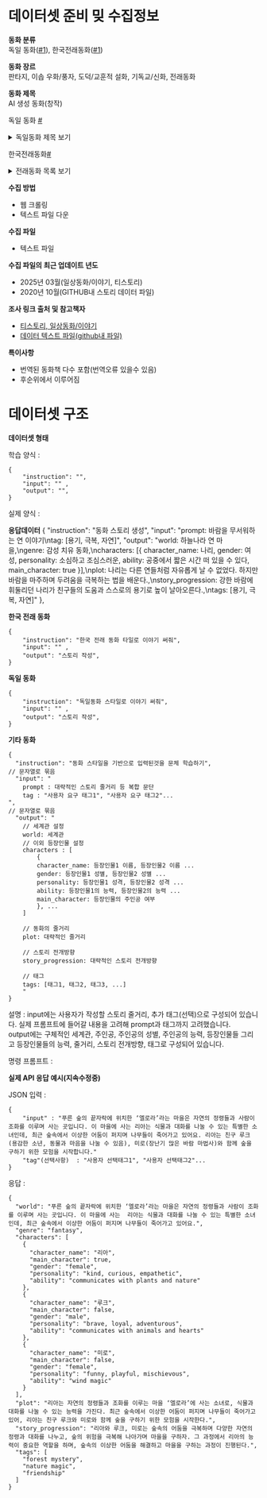 # 데이터셋 준비 밎 수집정보
   
**동화 분류**  
독일 동화([#1](https://github.com/cosine0/kogpt2_tale/blob/main/data/tale.txt)), 한국전래동화([#1](https://redbadastory.tistory.com/category/%EC%9D%BC%EC%83%81/%EB%8F%99%ED%99%94%2C%20%EC%9D%B4%EC%95%BC%EA%B8%B0?page=12))

**동화 장르**  
판타지, 이솝 우화/풍자, 도덕/교훈적 설화, 기독교/신화, 전래동화

**동화 제목**  
AI 생성 동화(창작)  
  
독일 동화 [#](https://github.com/cosine0/kogpt2_tale/blob/main/data/tale.txt)
<details>
  <summary>독일동화 제목 보기</summary>
  
  1. 개구리 왕자
  2. 고양이와 쥐의 파트너십(동반자 관계)   
  3. 성모 마리아의 아이   
  4. 무서움을 배우러 나선 젊은이 이야기   
  5. 늑대와 일곱 마리의 어린 염소들  
  6. 충신 요하네스    
  7. 꽤 괜찮은 흥정  
  8. 경탄할 만한 연주가
  9. 열두 오빠들
  10. 건달들의 무리 
  11. 가엾은 오빠와 사랑스러운 누이 
  12. 라푼첼  
  13. 숲 속의 세 난쟁이  
  14. 실 잣는 세 여인네들   
  15. 헨젤과 그레텔  
  16. 세 장의 뱀 잎   
  17. 백사 (흰 뱀)   
  18. 지푸라기, 숯, 콩
  19. 어부와 아내  
  20. 용감한 꼬마 재봉사  
  21. 신데렐라 
  22. 수수께끼  
  23. 생쥐, 새, 소시지  
  24. 홀레 할머니 (풍요의 여신)  
  25. 일곱 마리의 까마귀   
  26. 빨간 모자  
  27. 브레멘의 동물 음악대  
  28. 노래하는 뼈   
  29. 악마의 황금 머리카락 세 가닥
  30. 이와 벼룩  
  31. 손 없는 소녀  
  32. 똑똑한 한스  
  33. 세 가지 언어   
  34. 똑똑한 엘시 
  35. 천국에 간 재단사
  36. 요술 식탁, 황금 당나귀, 자루 속에 든 몽둥이
  37. 엄지둥이  
  38. 여우 부인의 결혼식 
  39. 꼬마 요정들 
  40. 도둑 신랑  
  41. 코르베스 씨   
  42. 대부님
  43. 트루데 아주머니
  44. 대부가 된 저승사자
  45. 엄지둥이의 여행
  46. 피처의 새   
  47. 노간주나무   
  48. 늙은 개 술탄 
  49. 여섯 마리 백조  
  50. 잠자는 숲속의 미녀 
  51. 새가 주운 아이 
  52. 개똥지빠귀 수염 왕 
  53. 백설 공주  
  54. 배낭과 모자와 뿔피리  
  55. 룸펠슈틸츠헨  
  56. 연인 롤랑  
  57. 황금새  
  58. 개와 참새  
  59. 프레드릭과 캐서린 (프리더와 카터리스헨) 
  60. 두 형제 
  61. 농사꾼 나부랭이(작은 농부)   
  62. 여왕벌  
  63. 세 개의 깃털  
  64. 황금 거위   
  65. 털북숭이 공주   
  66. 토끼의 신부  
  67. 열두 사냥꾼   
  68. 도둑과 도둑 선생   
  69. 요린데와 요링겔  
  70. 세 행운아  
  71. 여섯 사나이의 모험  
  72. 늑대와 사람  
  73. 늑대와 여우   
  74. 여우와 사촌  
  75. 여우와 고양이   
  76. 카네이션 (패랭이꽃)
  77. 영리한 그레텔  
  78. 노인과 손자  
  79. 물의 요정  
  80. 암탉의 죽음  
  81. 웃기는 친구 루스티히 
  82. 노름꾼 헨젤 
  83. 운 좋은 한스
  84. 한스, 결혼하다
  85. 황금 아이들 
  86. 여우와 거위들
  87. 가난뱅이와 부자
  88. 노래하며 팔짝거리는 종달새
  89. 거위치는 소녀(공주)
  90. 어린 거인
  91. 땅속 요정
  92. 황금산의 임금님
  93. 까마귀 
  94. 농부의 영리한 딸 
  95. 늙은 힐데브란트  
  96. 세 마리 작은 새
  97. 생명의 물 
  98. 척척박사 
  99. 유리병 속의 도깨비 
  100. 악마의 숯검댕이 동생  
  101. 곰 가죽 
  102. 굴뚝새와 곰  
  103. 달콤한 오트밀 (맛있는 죽)  
  104. 영리한 사람들
  105. 두꺼비 이야기 
  106. 불쌍한 방앗간 젊은이와 고양이 
  107. 두 나그네   
  108. 고슴도치 한스 
  109. 수의   
  110. 가시덤불 속의 유대인 
  111. 솜씨 좋은 사냥꾼  
  112. 하늘나라에서 가져온 도리깨 
  113. 두 왕의 아이들   
  114. 영리한 꼬마 재단사  
  115. 빛나는 햇빛이 밝혀주리 
  116. 파란 불꽃 (푸른 등잔불)
  117. 고집불통 아이  
  118. 세 군의관  
  119. 일곱 명의 슈바벤 사람
  120. 세 직공  
  121. 겁 없는 왕자 
  122. 당나귀 양배추
  123. 숲 속의 노파
  124. 세 형제 
  125. 악마와 악마의 할머니  
  126. 성실한 페레난트와 불성실한 페레난트
  127. 무쇠 난로 
  128. 게으른 실 잣는 여인 
  129. 재주가 좋은 네 형제 
  130. 한눈이, 두눈이, 세눈이
  131. 예쁜 카트리넬리에와 핍 팝 폴트리  
  132. 여우와 말   
  133. 춤추는 열두 공주 (춤추느라 다 떨어진 구두)  
  134. 여섯 명의 하인 
  135. 하얀 신부와 까만 신부 
  136. 무쇠 한스  
  137. 세 명의 검은 공주  
  138. 크노이스트와 세 아들 
  139. 브라켈에서 온 아가씨 
  140. 종 (하인이나 하녀) 
  141. 어린 양과 작은 물고기
  142. 지멜리 산 
  143. 여행  
  144. 당나귀 왕자  
  145. 은혜를 모르는 아들
  146. 커다란 무  
  147. 젊어진 노인  
  148. 하느님의 동물과 악마의 동물  
  149. 닭장의 홰 
  150. 거지 할머니 
  151. 게으름뱅이 세 아들  
  152. 게으른 열두 하인
  153. 양치기 소년   
  154. 은화가 된 별 
  155. 숨겨놓은 동전  
  156. 신붓감 고르기 
  157. 아마 부스러기 (부지런한 하녀)
  158. 아빠 참새와 새끼 참새 네 마리 
  159. 젖과 꿀이 흐르는 땅에 관한 이야기 
  160. 디트마르쉬의 허풍  
  161. 수수께끼 이야기   
  162. 흰눈이와 빨간 장미  
  163. 영리한 하인  
  164. 유리관
  165. 게으름뱅이 하인츠
  166. 괴물새 그리핀 
  167. 힘센 한스  
  168. 천국에 간 농부
  169. 말라깽이 리제 
  170. 숲 속의 오두막집 
  171. 기쁨도 함께 슬픔도 함께 (동고동락)  
  172. 굴뚝새  
  173. 가자미  
  174. 알락해오라기와 후투티
  175. 부엉이   
  176. 달   
  177. 수명   
  178. 저승사자 
  179. 구둣방 주인 송곳 씨  
  180. 샘물가에서 거위치는 아가씨
  181. 이브의 다양한 자녀들  
  182. 못 속의 물의 요정 
  183. 난쟁이의 선물  
  184. 거인과 재봉사  
  185. 못  
  186. 무덤에 누운 불쌍한 소년  
  187. 진짜 신부 
  188. 토끼와 고슴도치 
  189. 물렛가락과 북과 바늘 
  190. 농부와 악마 
  191. 식탁 위의 빵 부스러기
  192. 바다 민달팽이  
  193. 최고의 도둑  
  194. 곡식의 이삭  
  195. 무덤  
  196. 늙은 링크랑크 
  197. 수정 구슬 
  198. 말렌 아가씨 
  199. 물소 가죽 장화
  200. 황금 열쇠  
  201. 숲 속의 성 요셉 
  202. 열두 사도  
  203. 장미  
  204. 가난과 겸손이 천국으로 이끄나니
  205. 하느님의 음식  
  206. 푸른 나뭇가지 세 개 
  207. 성모 마리아의 작은 잔  
  208. 나이 드신 어머님
  209. 하늘나라의 결혼 잔치
  210. 개암나무 가지

</details>
  
한국전래동화[#](https://redbadastory.tistory.com/category/%EC%9D%BC%EC%83%81/%EB%8F%99%ED%99%94%2C%20%EC%9D%B4%EC%95%BC%EA%B8%B0?page=12)
<details>
  <summary>전래동화 목록 보기</summary>

  1. 말안듣는 청개구리  
  2. 거울을 처음본 사람들  
  3. 여우의 재판  
  4. 호랑이와 곶감  
  5. 은혜갚은 까치  
  6. 해님 달님  
  7. 선녀와 나뭇꾼  
  8. 젊어지는 샘물  
  9. 소가 된 게으름뱅이  
  10. 의좋은 형제  
  11. 토끼의 간  
  12. 소금짐 나르는 당나귀  
  13. 호랑이 형님  
  14. 바보 사또  
  15. 임금님 귀는 당나귀 귀  
  16. 금도끼 은도끼  
  17. 혹부리 할아버지/영감  
  18. 선녀와 나무꾼  
  19. 개와 고양이 이야기  
  20. 우렁각시 이야기  
  21. 밤송이에게 절한 호랑이  
  22. 돌부처에게 비단을 판 바보  
  23. 무와 바꾼 송아지  
  24. 별난 재주 삼형제  

</details>


**수집 방법**
 - 웹 크롤링
 - 텍스트 파일 다운

**수집 파일**
 - 텍스트 파일  

**수집 파일의 최근 업데이트 년도**
 - 2025년 03월(일상동화/이야기, 티스토리)  
 - 2020년 10월(GITHUB내 스토리 데이터 파일)  

**조사 링크 출처 및 참고책자**  
 - [티스토리, 일상동화/이야기](https://redbadastory.tistory.com/category/%EC%9D%BC%EC%83%81/%EB%8F%99%ED%99%94%2C%20%EC%9D%B4%EC%95%BC%EA%B8%B0?page=12)
 - [데이터 텍스트 파일(github내 파일)](https://github.com/cosine0/kogpt2_tale/blob/main/data/tale.txt)

**특이사항**  
 - 번역된 동화책 다수 포함(번역오류 있을수 있음)
 - 후순위에서 이루어짐







# 데이터셋 구조

**데이터셋 형태**  
  
학습 양식 :
```
{
	"instruction": "",
	"input": "" ,
	"output": "", 
}
```  
  
실제 양식 : 

**응답데이터**
{
	"instruction": "동화 스토리 생성",
	"input": "prompt: 바람을 무서워하는 연 이야기\ntag: [용기, 극복, 자연]",
	"output": "world: 하늘나라 연 마을,\ngenre: 감성 치유 동화,\ncharacters: [{ character_name: 나리, gender: 여성, personality: 소심하고 조심스러운, ability: 공중에서 짧은 시간 떠 있을 수 있다, main_character: true }],\nplot: 나리는 다른 연들처럼 자유롭게 날 수 없었다. 하지만 바람을 마주하며 두려움을 극복하는 법을 배운다.,\nstory_progression: 강한 바람에 휘둘리던 나리가 친구들의 도움과 스스로의 용기로 높이 날아오른다.,\ntags: [용기, 극복, 자연]"
},

**한국 전래 동화**
```
{
	"instruction": "한국 전래 동화 타일로 이야기 써줘",
	"input": "" ,
	"output": "스토리 작성", 
}
```  
  
**독일 동화**
```
{
	"instruction": "독일동화 스타일로 이야기 써줘",
	"input": "" ,
	"output": "스토리 작성", 
}
```  
  
**기타 동화**
```
{
  "instruction": "동화 스타일을 기반으로 입력된것을 문체 학습하기",
// 문자열로 묶음
  "input": "
	prompt : 대략적인 스토리 줄거리 등 복합 문단
	tag : "사용자 요구 태그1", "사용자 요구 태그2"...	
",
// 문자열로 묶음
  "output": "
	// 세계관 설정
	world: 세계관
	// 이외 등장인물 설정
	characters : [
		{ 
  		character_name: 등장인물1 이름, 등장인물2 이름 ...
		gender: 등장인물1 성별, 등장인물2 성별 ...  
		personality: 등장인물1 성격, 등장인물2 성격 ...
		ability: 등장인물1의 능력, 등장인물2의 능력 ...
		main_character: 등장인물의 주인공 여부
  		}, ...
	]

	// 동화의 줄거리
	plot: 대략적인 줄거리
	
	// 스토리 전개방향
	story_progression: 대략적인 스토리 전개방향

	// 태그
	tags: [태그1, 태그2, 태그3, ...]
	"
}
```
  
  
설명 : 
input에는 사용자가 작성할 스토리 줄거리, 추가 태그(선택)으로 구성되어 있습니다. 실제 프롬프트에 들어갈 내용을 고려해 prompt과 태그까지 고려했습니다.  
output에는 구체적인 세계관, 주인공, 주인공의 성별, 주인공의 능력, 등장인물들 그리고 등장인물들의 능력, 줄거리, 스토리 전개방향, 태그로 구성되어 있습니다.  


명령 프롬프트 : 


  
  
    
**실제 API 응답 예시(지속수정중)**  
  
JSON 입력 : 
```
{
	"input" : "푸른 숲의 끝자락에 위치한 ‘엘로라’라는 마을은 자연의 정령들과 사람이 조화를 이루며 사는 곳입니다. 이 마을에 사는 리아는 식물과 대화를 나눌 수 있는 특별한 소녀인데, 최근 숲속에서 이상한 어둠이 퍼지며 나무들이 죽어가고 있어요. 리아는 친구 루크(용감한 소년, 동물과 마음을 나눌 수 있음), 미로(장난기 많은 바람 마법사)와 함께 숲을 구하기 위한 모험을 시작합니다."
	"tag"(선택사항)  : "사용자 선택태그1", "사용자 선택태그2"...
}
```

응답 : 
```
{
  "world": "푸른 숲의 끝자락에 위치한 ‘엘로라’라는 마을은 자연의 정령들과 사람이 조화를 이루며 사는 곳입니다. 이 마을에 사는  리아는 식물과 대화를 나눌 수 있는 특별한 소녀인데, 최근 숲속에서 이상한 어둠이 퍼지며 나무들이 죽어가고 있어요.",
  "genre": "fantasy",
  "characters": [
    {
      "character_name": "리아",
      "main_character": true,
      "gender": "female",
      "personality": "kind, curious, empathetic",
      "ability": "communicates with plants and nature"
    },
    {
      "character_name": "루크",
      "main_character": false,
      "gender": "male",
      "personality": "brave, loyal, adventurous",
      "ability": "communicates with animals and hearts"
    },
    {
      "character_name": "미로",
      "main_character": false,
      "gender": "female",
      "personality": "funny, playful, mischievous",
      "ability": "wind magic"
    }
  ],
  "plot": "리아는 자연의 정령들과 조화를 이루는 마을 ‘엘로라’에 사는 소녀로, 식물과 대화를 나눌 수 있는 능력을 가진다. 최근 숲속에서 이상한 어둠이 퍼지며 나무들이 죽어가고 있어, 리아는 친구 루크와 미로와 함께 숲을 구하기 위한 모험을 시작한다.",
  "story_progression": "리아와 루크, 미로는 숲속의 어둠을 극복하며 다양한 자연의 정령과 대화를 나누고, 숲의 위험을 극복해 나아가며 마을을 구하자. 그 과정에서 리아의 능력이 중요한 역할을 하며, 숲속의 이상한 어둠을 해결하고 마을을 구하는 과정이 진행된다.",
  "tags": [
    "forest mystery",
    "nature magic",
    "friendship"
  ]
}
```

